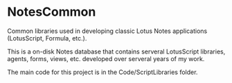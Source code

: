 # NotesCommon
Common libraries used in developing classic Lotus Notes applications (LotusScript, Formula, etc.).

This is a on-disk Notes database that contains serveral LotusScript libraries, agents, forms, views, etc. developed over serveral years of my work.

The main code for this project is in the Code/ScriptLibraries folder.

